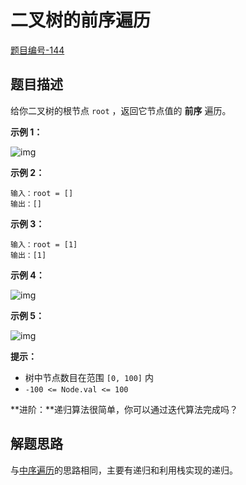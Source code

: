 #  二叉树的前序遍历

[题目编号-144](https://leetcode-cn.com/problems/binary-tree-preorder-traversal/)



## 题目描述

  给你二叉树的根节点 `root` ，返回它节点值的 **前序** 遍历。

 

**示例 1：**

![img](https://assets.leetcode.com/uploads/2020/09/15/inorder_1.jpg)

**示例 2：**

```
输入：root = []
输出：[]
```

**示例 3：**

```
输入：root = [1]
输出：[1]
```

**示例 4：**

![img](https://assets.leetcode.com/uploads/2020/09/15/inorder_5.jpg)

**示例 5：**

![img](https://assets.leetcode.com/uploads/2020/09/15/inorder_4.jpg)

 

**提示：**

- 树中节点数目在范围 `[0, 100]` 内
- `-100 <= Node.val <= 100`

 

**进阶：**递归算法很简单，你可以通过迭代算法完成吗？



## 解题思路

与[中序遍历](https://github.com/guapi233/Blog/tree/master/algorithms/%E3%80%9094%E3%80%91%E4%BA%8C%E5%8F%89%E6%A0%91%E7%9A%84%E4%B8%AD%E5%BA%8F%E9%81%8D%E5%8E%86)的思路相同，主要有递归和利用栈实现的递归。